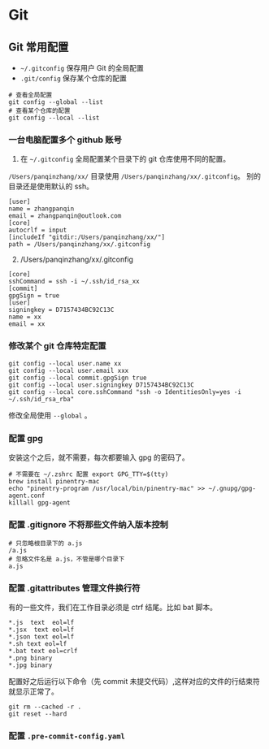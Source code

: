 # Git

## Git 常用配置

-   `~/.gitconfig` 保存用户 Git 的全局配置
-   `.git/config` 保存某个仓库的配置

```shell
# 查看全局配置
git config --global --list
# 查看某个仓库的配置
git config --local --list
```

### 一台电脑配置多个 github 账号

1. 在 `~/.gitconfig` 全局配置某个目录下的 git 仓库使用不同的配置。

`/Users/panqinzhang/xx/` 目录使用 `/Users/panqinzhang/xx/.gitconfig`。 别的目录还是使用默认的 ssh。

```git
[user]
name = zhangpanqin
email = zhangpanqin@outlook.com
[core]
autocrlf = input
[includeIf "gitdir:/Users/panqinzhang/xx/"]
path = /Users/panqinzhang/xx/.gitconfig
```

2. /Users/panqinzhang/xx/.gitconfig

```git
[core]
sshCommand = ssh -i ~/.ssh/id_rsa_xx
[commit]
gpgSign = true
[user]
signingkey = D7157434BC92C13C
name = xx
email = xx
```

### 修改某个 git 仓库特定配置

```shell
git config --local user.name xx
git config --local user.email xxx
git config --local commit.gpgSign true
git config --local user.signingkey D7157434BC92C13C
git config --local core.sshCommand "ssh -o IdentitiesOnly=yes -i ~/.ssh/id_rsa_rba"
```

修改全局使用 `--global` 。

### 配置 gpg

安装这个之后，就不需要，每次都要输入 gpg 的密码了。

```shell
# 不需要在 ~/.zshrc 配置 export GPG_TTY=$(tty)
brew install pinentry-mac
echo "pinentry-program /usr/local/bin/pinentry-mac" >> ~/.gnupg/gpg-agent.conf
killall gpg-agent
```

### 配置 .gitignore 不将那些文件纳入版本控制

```shell
# 只忽略根目录下的 a.js
/a.js
# 忽略文件名是 a.js，不管是哪个目录下
a.js
```

### 配置 .gitattributes 管理文件换行符

有的一些文件，我们在工作目录必须是 ctrf 结尾。比如 bat 脚本。

```shell
*.js  text  eol=lf
*.jsx  text eol=lf
*.json text eol=lf
*.sh text eol=lf
*.bat text eol=crlf
*.png binary
*.jpg binary
```

配置好之后运行以下命令（先 commit 未提交代码）,这样对应的文件的行结束符就显示正常了。

```shell
git rm --cached -r .
git reset --hard
```

### 配置 `.pre-commit-config.yaml`
